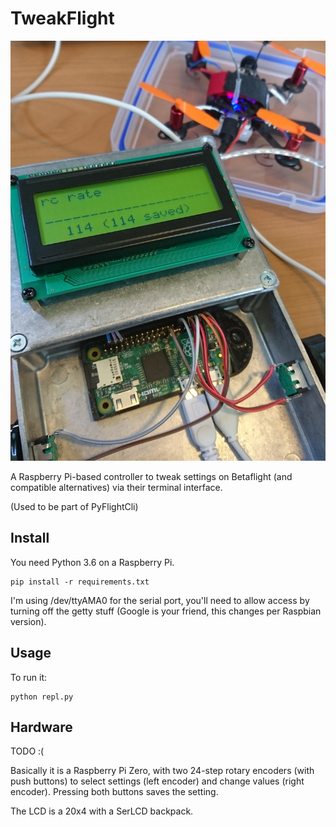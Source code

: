 # TweakFlight

![Assembled hardware](hardware/header.jpg?raw=true "Assembled hardware")

A Raspberry Pi-based controller to tweak settings on Betaflight (and
compatible alternatives) via their terminal interface.

(Used to be part of PyFlightCli)

## Install

You need Python 3.6 on a Raspberry Pi.

    pip install -r requirements.txt

I'm using /dev/ttyAMA0 for the serial port, you'll need to allow access by
turning off the getty stuff (Google is your friend, this changes per Raspbian
version).

## Usage

To run it:

    python repl.py

## Hardware

TODO :(

Basically it is a Raspberry Pi Zero, with two 24-step rotary encoders (with
push buttons) to select settings (left encoder) and change values (right
encoder). Pressing both buttons saves the setting.

The LCD is a 20x4 with a SerLCD backpack.
